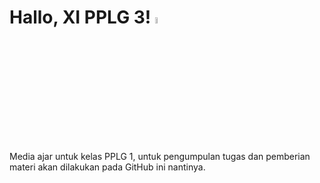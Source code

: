 # Hallo, XI PPLG 3! <a href="https://github.com/faishalfhid/pplg-1-github"><img src="https://media.giphy.com/media/hvRJCLFzcasrR4ia7z/giphy.gif" width="5%"></a>
Media ajar untuk kelas PPLG 1, untuk pengumpulan tugas dan pemberian materi akan dilakukan pada GitHub ini nantinya.
